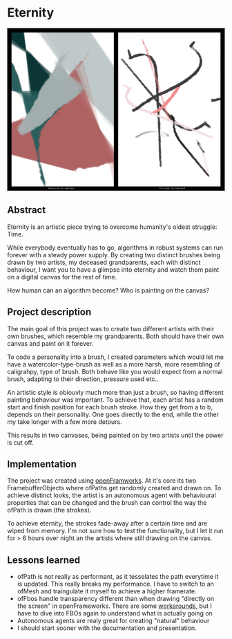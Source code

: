 # Eternity

![Preview](eternity_canvas.png)

## Abstract

Eternity is an artistic piece trying to overcome humanity's oldest struggle: Time. 

While everybody eventually has to go, algorithms in robust systems can run forever with a steady power supply. By creating two distinct brushes being drawn by two artists, my deceased grandparents, each with distinct behaviour, I want you to have a glimpse into eternity and watch them paint on a digital canvas for the rest of time. 

How human can an algorithm become? Who is painting on the canvas?

## Project description

The main goal of this project was to create two different artists with their own brushes, which resemble my grandparents. Both should have their own canvas and paint on it forever.

To code a personality into a brush, I created parameters which would let me have a watercolor-type-brush as well as a more harsh, more resembling of caligrahpy, type of brush. Both behave like you would expect from a normal brush, adapting to their direction, pressure used etc..

An artistic style is obiouvly much more than just a brush, so having different painting behaviour was important. To achieve that, each artist has a random start and finish position for each brush stroke. How they get from a to b, depends on their personality. One goes directly to the end, while the other my take longer with a few more detours.

This results in two canvases, being painted on by two artists until the power is cut off. 

## Implementation

The project was created using [openFramworks](https://openframeworks.cc/). At it's core its two FramebufferObjects where ofPaths get randomly created and drawn on. To achieve distinct looks, the artist is an autonomous agent with behavioural properties that can be changed and the brush can control the way the ofPath is drawn (the strokes).

To achieve eternity, the strokes fade-away after a certain time and are wiped from memory. I'm not sure how to test the functionality, but I let it run for > 6 hours over night an the artists where still drawing on the canvas.

## Lessons learned

- ofPath is not really as performant, as it tesselates the path everytime it is updated. This really breaks my performance. I have to switch to an ofMesh and traingulate it myself to achieve a higher framerate.
- ofFbos handle transparency different than when drawing "directly on the screen" in openFrameworks. There are some [workarounds](https://forum.openframeworks.cc/t/solved-fbo-and-transparency/18835/9), but I have to dive into FBOs again to understand what is actually going on
- Autonomous agents are realy great for creating "natural" behaviour
- I should start sooner with the documentation and presentation.